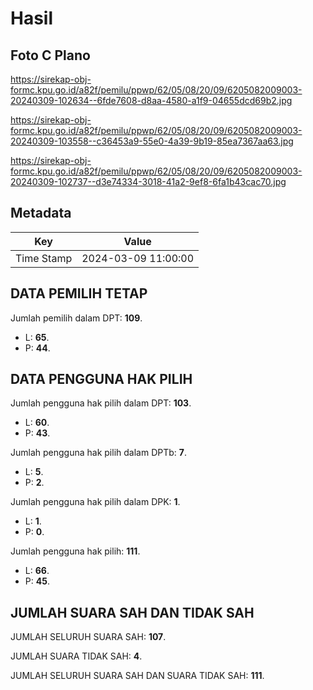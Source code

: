 # Hasil

## Foto C Plano

https://sirekap-obj-formc.kpu.go.id/a82f/pemilu/ppwp/62/05/08/20/09/6205082009003-20240309-102634--6fde7608-d8aa-4580-a1f9-04655dcd69b2.jpg

https://sirekap-obj-formc.kpu.go.id/a82f/pemilu/ppwp/62/05/08/20/09/6205082009003-20240309-103558--c36453a9-55e0-4a39-9b19-85ea7367aa63.jpg

https://sirekap-obj-formc.kpu.go.id/a82f/pemilu/ppwp/62/05/08/20/09/6205082009003-20240309-102737--d3e74334-3018-41a2-9ef8-6fa1b43cac70.jpg


## Metadata

| Key        | Value               |
| ---------- | ------------------- |
| Time Stamp | 2024-03-09 11:00:00 |


## DATA PEMILIH TETAP

Jumlah pemilih dalam DPT: **109**.
 * L: **65**.
 * P: **44**.

## DATA PENGGUNA HAK PILIH

Jumlah pengguna hak pilih dalam DPT: **103**.
 * L: **60**.
 * P: **43**.

Jumlah pengguna hak pilih dalam DPTb: **7**.
 * L: **5**.
 * P: **2**.

Jumlah pengguna hak pilih dalam DPK: **1**.
 * L: **1**.
 * P: **0**.

Jumlah pengguna hak pilih: **111**.
 * L: **66**.
 * P: **45**.

## JUMLAH SUARA SAH DAN TIDAK SAH

JUMLAH SELURUH SUARA SAH: **107**.

JUMLAH SUARA TIDAK SAH: **4**.

JUMLAH SELURUH SUARA SAH DAN SUARA TIDAK SAH: **111**.


